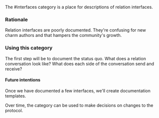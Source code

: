 The #interfaces category is a place for descriptions of relation interfaces.

### Rationale

Relation interfaces are poorly documented. They're confusing for new charm authors and that hampers the community's growth. 

### Using this category

The first step will be to document the status quo. What does a relation conversation look like? What does each side of the conversation send and receive?  

#### Future intentions

Once we have documented a few interfaces, we'll create documentation templates.

Over time, the category can be used to make decisions on changes to the protocol.
